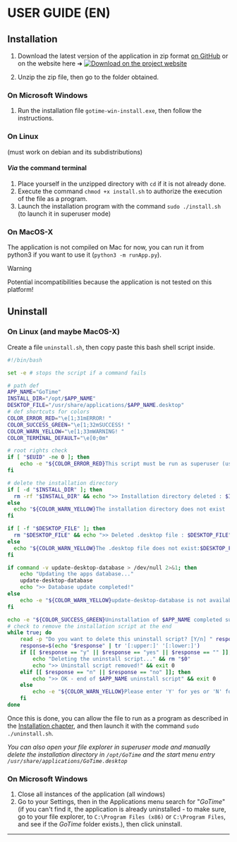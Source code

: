 # USER GUIDE (EN)
## Installation
1. Download the latest version of the application in zip format [on GitHub](https://github.com/pandaroux007/GoTime/releases) or on the website here ➜ [![Download on the project website](https://custom-icon-badges.demolab.com/badge/-Download-blue?logo=download&logoColor=white "Download app")](https://pandaroux007.github.io/gotime)

2. Unzip the zip file, then go to the folder obtained.
### On Microsoft Windows
1. Run the installation file `gotime-win-install.exe`, then follow the instructions.
### On Linux
(must work on debian and its subdistributions)
#### *Via* the command terminal
1. Place yourself in the unzipped directory with `cd` if it is not already done.
2. Execute the command `chmod +x install.sh` to authorize the execution of the file as a program.
3. Launch the installation program with the command `sudo ./install.sh` (to launch it in superuser mode)

### On MacOS-X
The application is not compiled on Mac for now, you can run it from python3 if you want to use it (`python3 -m runApp.py`).

> [!WARNING]
> Potential incompatibilities because the application is not tested on this platform!

## Uninstall
### On Linux (and maybe MacOS-X)
Create a file `uninstall.sh`, then copy paste this bash shell script inside.
```sh
#!/bin/bash

set -e # stops the script if a command fails

# path def
APP_NAME="GoTime"
INSTALL_DIR="/opt/$APP_NAME"
DESKTOP_FILE="/usr/share/applications/$APP_NAME.desktop"
# def shortcuts for colors
COLOR_ERROR_RED="\e[1;31mERROR! "
COLOR_SUCCESS_GREEN="\e[1;32mSUCCESS! "
COLOR_WARN_YELLOW="\e[1;33mWARNING! "
COLOR_TERMINAL_DEFAULT="\e[0;0m"

# root rights check
if [ "$EUID" -ne 0 ]; then
    echo -e "${COLOR_ERROR_RED}This script must be run as superuser (use command 'sudo ./install.sh')${COLOR_TERMINAL_DEFAULT}" && exit 1
fi

# delete the installation directory
if [ -d "$INSTALL_DIR" ]; then
  rm -rf "$INSTALL_DIR" && echo ">> Installation directory deleted : $INSTALL_DIR"
else
  echo "${COLOR_WARN_YELLOW}The installation directory does not exist : $INSTALL_DIR${COLOR_TERMINAL_DEFAULT}"
fi

if [ -f "$DESKTOP_FILE" ]; then
  rm "$DESKTOP_FILE" && echo ">> Deleted .desktop file : $DESKTOP_FILE"
else
  echo "${COLOR_WARN_YELLOW}The .desktop file does not exist:$DESKTOP_FILE${COLOR_TERMINAL_DEFAULT}"
fi

if command -v update-desktop-database > /dev/null 2>&1; then
    echo "Updating the apps database..."
    update-desktop-database
    echo ">> Database update completed!"
else
    echo -e "${COLOR_WARN_YELLOW}update-desktop-database is not available. You may need to run it manually or restart your computer to no longer see the software in the list of installed applications.${COLOR_TERMINAL_DEFAULT}"
fi

echo -e "${COLOR_SUCCESS_GREEN}Uninstallation of $APP_NAME completed successfully!${COLOR_TERMINAL_DEFAULT}"
# check to remove the installation script at the end
while true; do
    read -p "Do you want to delete this uninstall script? [Y/n] " response
    response=$(echo "$response" | tr '[:upper:]' '[:lower:]')
    if [[ $response == "y" || $response == "yes" || $response == "" ]]; then
        echo "Deleting the uninstall script..." && rm "$0"
        echo ">> Uninstall script removed!" && exit 0
    elif [[ $response == "n" || $response == "no" ]]; then
        echo ">> OK - end of $APP_NAME uninstall script" && exit 0
    else
        echo -e "${COLOR_WARN_YELLOW}Please enter 'Y' for yes or 'N' for no.${COLOR_TERMINAL_DEFAULT}"
    fi
done
```
Once this is done, you can allow the file to run as a program as described in the [Installation chapter](#installation), and then launch it with the command `sudo ./uninstall.sh`.

*You can also open your file explorer in superuser mode and manually delete the installation directory in `/opt/GoTime` and the start menu entry `/usr/share/applications/GoTime.desktop`*

### On Microsoft Windows
1. Close all instances of the application (all windows)
2. Go to your Settings, then in the Applications menu search for "*GoTime*" (if you can't find it, the application is already uninstalled - to make sure, go to your file explorer, to `C:\Program Files (x86)` or `C:\Program Files`, and see if the *GoTime* folder exists.), then click uninstall.
___